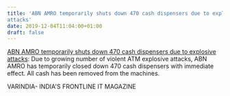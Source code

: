 ```yaml
---
title: 'ABN AMRO temporarily shuts down 470 cash dispensers due to explosive
attacks'
date: 2019-12-04T11:04:00+01:00
draft: false
---
```


[ABN AMRO temporarily shuts down 470 cash dispensers due to explosive attacks](https://varindia.com/news/abn-amro-temporarily-shuts-down-470-cash-dispensers-due-to-explosive-attacks#.XeeEr7Z0b2s.blogger): Due to growing number of violent ATM explosive attacks, ABN AMRO has temporarily closed down 470 cash dispensers with immediate effect. All cash has been removed from the machines.  
  
VARINDIA- INDIA'S FRONTLINE IT MAGAZINE